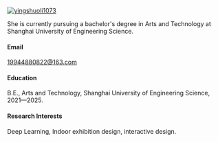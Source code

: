

[![yingshuoli1073](https://yingshuolee.github.io/yinghsuolee.github.io)](https://github.com/yingshuolee)

She is currently pursuing a bachelor's degree in Arts and Technology at Shanghai University of Engineering Science.

#### Email
19944880822@163.com

#### Education
B.E., Arts and Technology, Shanghai University of Engineering Science, 2021—2025.

#### Research Interests
Deep Learning, Indoor exhibition design, interactive design.

